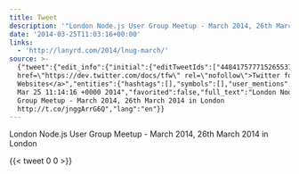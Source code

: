 ```yaml
---
title: Tweet
description: '"London Node.js User Group Meetup - March 2014, 26th March 2014 in London "'
date: '2014-03-25T11:03:16+00:00'
links:
  - 'http://lanyrd.com/2014/lnug-march/'
source: >-
  {"tweet":{"edit_info":{"initial":{"editTweetIds":["448417577715265537"],"editableUntil":"2014-03-25T12:14:16.380Z","editsRemaining":"5","isEditEligible":true}},"retweeted":false,"source":"<a
  href=\"https://dev.twitter.com/docs/tfw\" rel=\"nofollow\">Twitter for
  Websites</a>","entities":{"hashtags":[],"symbols":[],"user_mentions":[],"urls":[{"url":"http://t.co/jnggArrG6Q","expanded_url":"http://lanyrd.com/2014/lnug-march/","display_url":"lanyrd.com/2014/lnug-marc…","indices":["73","95"]}]},"display_text_range":["0","95"],"favorite_count":"0","id_str":"448417577715265537","truncated":false,"retweet_count":"0","id":"448417577715265537","possibly_sensitive":false,"created_at":"Tue
  Mar 25 11:14:16 +0000 2014","favorited":false,"full_text":"London Node.js User
  Group Meetup - March 2014, 26th March 2014 in London
  http://t.co/jnggArrG6Q","lang":"en"}}
---
```

London Node.js User Group Meetup - March 2014, 26th March 2014 in London 
    
{{< tweet 0 0 >}}
    
